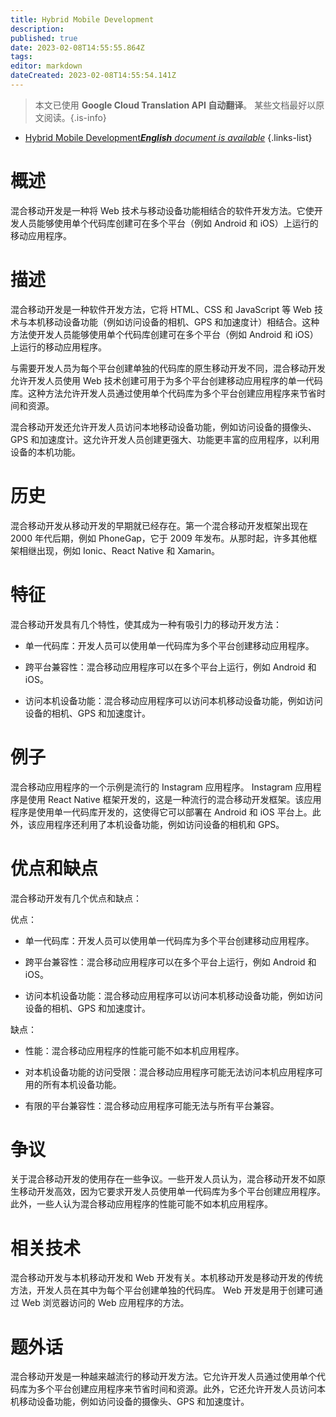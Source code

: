 ```yaml
---
title: Hybrid Mobile Development
description: 
published: true
date: 2023-02-08T14:55:55.864Z
tags: 
editor: markdown
dateCreated: 2023-02-08T14:55:54.141Z
---
```


> 本文已使用 **Google Cloud Translation API 自动翻译**。
某些文档最好以原文阅读。{.is-info}



- [Hybrid Mobile Development***English** document is available*](/en/Knowledge-base/Dictionary/hybrid-mobile-development)
{.links-list}


# 概述
混合移动开发是一种将 Web 技术与移动设备功能相结合的软件开发方法。它使开发人员能够使用单个代码库创建可在多个平台（例如 Android 和 iOS）上运行的移动应用程序。

# 描述
混合移动开发是一种软件开发方法，它将 HTML、CSS 和 JavaScript 等 Web 技术与本机移动设备功能（例如访问设备的相机、GPS 和加速度计）相结合。这种方法使开发人员能够使用单个代码库创建可在多个平台（例如 Android 和 iOS）上运行的移动应用程序。

与需要开发人员为每个平台创建单独的代码库的原生移动开发不同，混合移动开发允许开发人员使用 Web 技术创建可用于为多个平台创建移动应用程序的单一代码库。这种方法允许开发人员通过使用单个代码库为多个平台创建应用程序来节省时间和资源。

混合移动开发还允许开发人员访问本地移动设备功能，例如访问设备的摄像头、GPS 和加速度计。这允许开发人员创建更强大、功能更丰富的应用程序，以利用设备的本机功能。

# 历史
混合移动开发从移动开发的早期就已经存在。第一个混合移动开发框架出现在 2000 年代后期，例如 PhoneGap，它于 2009 年发布。从那时起，许多其他框架相继出现，例如 Ionic、React Native 和 Xamarin。

# 特征
混合移动开发具有几个特性，使其成为一种有吸引力的移动开发方法：

- 单一代码库：开发人员可以使用单一代码库为多个平台创建移动应用程序。

- 跨平台兼容性：混合移动应用程序可以在多个平台上运行，例如 Android 和 iOS。

- 访问本机设备功能：混合移动应用程序可以访问本机移动设备功能，例如访问设备的相机、GPS 和加速度计。

# 例子
混合移动应用程序的一个示例是流行的 Instagram 应用程序。 Instagram 应用程序是使用 React Native 框架开发的，这是一种流行的混合移动开发框架。该应用程序是使用单一代码库开发的，这使得它可以部署在 Android 和 iOS 平台上。此外，该应用程序还利用了本机设备功能，例如访问设备的相机和 GPS。

# 优点和缺点
混合移动开发有几个优点和缺点：

优点：

- 单一代码库：开发人员可以使用单一代码库为多个平台创建移动应用程序。

- 跨平台兼容性：混合移动应用程序可以在多个平台上运行，例如 Android 和 iOS。

- 访问本机设备功能：混合移动应用程序可以访问本机移动设备功能，例如访问设备的相机、GPS 和加速度计。

缺点：

- 性能：混合移动应用程序的性能可能不如本机应用程序。

- 对本机设备功能的访问受限：混合移动应用程序可能无法访问本机应用程序可用的所有本机设备功能。

- 有限的平台兼容性：混合移动应用程序可能无法与所有平台兼容。

# 争议
关于混合移动开发的使用存在一些争议。一些开发人员认为，混合移动开发不如原生移动开发高效，因为它要求开发人员使用单一代码库为多个平台创建应用程序。此外，一些人认为混合移动应用程序的性能可能不如本机应用程序。

# 相关技术
混合移动开发与本机移动开发和 Web 开发有关。本机移动开发是移动开发的传统方法，开发人员在其中为每个平台创建单独的代码库。 Web 开发是用于创建可通过 Web 浏览器访问的 Web 应用程序的方法。

# 题外话
混合移动开发是一种越来越流行的移动开发方法。它允许开发人员通过使用单个代码库为多个平台创建应用程序来节省时间和资源。此外，它还允许开发人员访问本机移动设备功能，例如访问设备的摄像头、GPS 和加速度计。